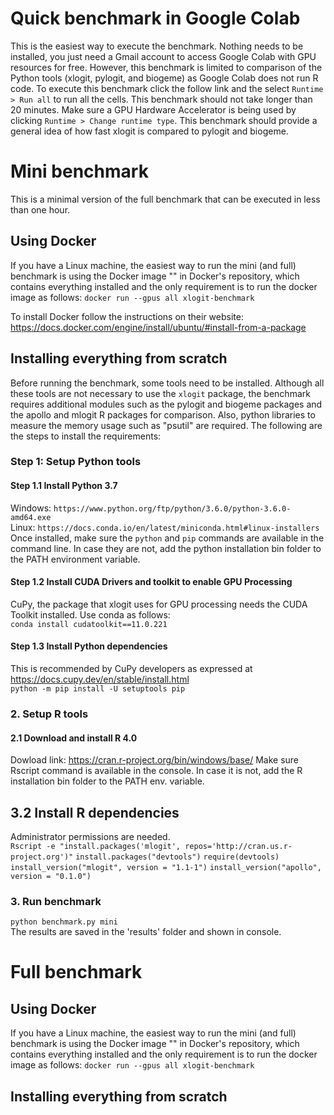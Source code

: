 # Quick benchmark in Google Colab
This is the easiest way to execute the benchmark. Nothing needs to be installed, you just need a Gmail account to access Google Colab with GPU resources for free. However, this benchmark is limited to comparison of the Python tools (xlogit, pylogit, and biogeme) as Google Colab does not run R code. To execute this benchmark click the follow link and the select `Runtime > Run all` to run all the cells. This benchmark should not take longer than 20 minutes. Make sure a GPU Hardware Accelerator is being used by clicking `Runtime > Change runtime type`. This benchmark should provide a general idea of how fast xlogit is compared to pylogit and biogeme.

# Mini benchmark
This is a minimal version of the full benchmark that can be executed in less than one hour.

## Using Docker
If you have a Linux machine, the easiest way to run the mini (and full) benchmark is using the Docker image "" in Docker's repository, which contains everything installed and the only requirement is to run the docker image as follows:
`docker run --gpus all xlogit-benchmark`

To install Docker follow the instructions on their website: https://docs.docker.com/engine/install/ubuntu/#install-from-a-package

## Installing everything from scratch
Before running the benchmark, some tools need to be installed. Although all these tools are not necessary to use the `xlogit` package, the benchmark requires additional modules such as the pylogit and biogeme packages and the apollo and mlogit R packages for comparison. Also, python libraries to measure the memory usage such as "psutil" are required. The following are the steps to install the requirements:
### Step 1: Setup Python tools
#### Step 1.1 Install Python 3.7

Windows: `https://www.python.org/ftp/python/3.6.0/python-3.6.0-amd64.exe`  
Linux: `https://docs.conda.io/en/latest/miniconda.html#linux-installers`  
Once installed, make sure the `python` and `pip` commands are available in the command line. In case they are not, add the python installation bin folder to the PATH environment variable.

#### Step 1.2 Install CUDA Drivers and toolkit to enable GPU Processing
CuPy, the package that xlogit uses for GPU processing needs the CUDA Toolkit installed. Use conda as follows:  
`conda install cudatoolkit==11.0.221`

#### Step 1.3 Install Python dependencies
This is recommended by CuPy developers as expressed at https://docs.cupy.dev/en/stable/install.html   
`python -m pip install -U setuptools pip`  
### 2. Setup R tools
#### 2.1 Download and install R 4.0
Dowload link: https://cran.r-project.org/bin/windows/base/
Make sure Rscript command is available in the console. In case it is not, add the R installation bin folder to the PATH env. variable.  
## 3.2 Install R dependencies 
Administrator permissions are needed.  
`Rscript -e "install.packages('mlogit', repos='http://cran.us.r-project.org')"`
`install.packages("devtools")`
`require(devtools)`
`install_version("mlogit", version = "1.1-1")`
`install_version("apollo", version = "0.1.0")`
### 3. Run benchmark
`python benchmark.py mini`  
The results are saved in the 'results' folder and shown in console.

# Full benchmark
## Using Docker
If you have a Linux machine, the easiest way to run the mini (and full) benchmark is using the Docker image "" in Docker's repository, which contains everything installed and the only requirement is to run the docker image as follows:
`docker run --gpus all xlogit-benchmark`

## Installing everything from scratch
